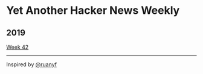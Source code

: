 # Yet Another Hacker News Weekly

## 2019

[Week 42](https://github.com/yahnw/yahnw/blob/master/2019/42.md)

---

Inspired by [@ruanyf](https://github.com/ruanyf/weekly)